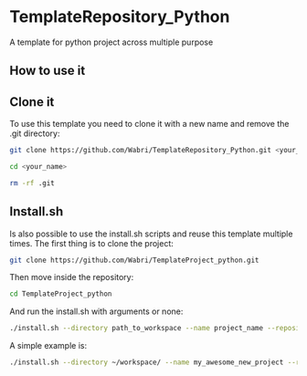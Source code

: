 # TemplateRepository_Python
A template for python project across multiple purpose

## How to use it

## Clone it

To use this template you need to clone it with a new name and remove the .git directory:

```Bash
git clone https://github.com/Wabri/TemplateRepository_Python.git <your_name>

cd <your_name>

rm -rf .git
```

## Install.sh

Is also possible to use the install.sh scripts and reuse this template multiple times.
The first thing is to clone the project:

```bash
git clone https://github.com/Wabri/TemplateProject_python.git
```

Then move inside the repository:

```Bash
cd TemplateProject_python
```

And run the install.sh with arguments or none:

```Bash
./install.sh --directory path_to_workspace --name project_name --repository https://github.com/github_name/repository_name.git
```

A simple example is:

```Bash
./install.sh --directory ~/workspace/ --name my_awesome_new_project --repository https://github.com/wabri/AwesomePythonProject.git
```

